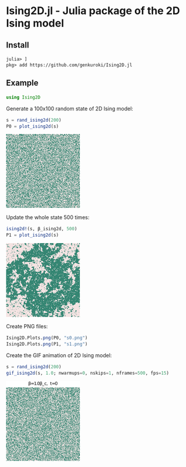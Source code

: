 # Ising2D.jl - Julia package of the 2D Ising model

## Install

```
julia> ]
pkg> add https://github.com/genkuroki/Ising2D.jl
```

## Example

```julia
using Ising2D
```

Generate a 100x100 random state of 2D Ising model:

```julia
s = rand_ising2d(200)
P0 = plot_ising2d(s)
```

<img src="s0.png" />

Update the whole state 500 times:

```julia
ising2d!(s, β_ising2d, 500)
P1 = plot_ising2d(s)
```

<img src="s1.png" />

Create PNG files:

```julia
Ising2D.Plots.png(P0, "s0.png")
Ising2D.Plots.png(P1, "s1.png")
```

Create the GIF animation of 2D Ising model:

```julia
s = rand_ising2d(200)
gif_ising2d(s, 1.0; nwarmups=0, nskips=1, nframes=500, fps=15)
```
<img src="ising2d.gif" />
